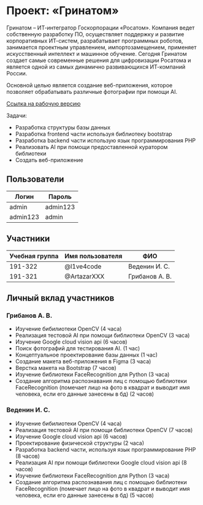 # Проект: «Гринатом»

Гринатом – ИТ-интегратор Госкорпорации «Росатом». Компания ведет собственную разработку ПО, осуществляет поддержку и развитие корпоративных ИТ-систем, разрабатывает программных роботов, занимается проектным управлением, импортозамещением, применяет искусственный интеллект и машинное обучение. Сегодня Гринатом создает самые современные решения для цифровизации Росатома и является одной из самых динамично развивающихся ИТ-компаний России.

Основной целью является создание веб-приложения, которое позволяет обрабатывать различные фотографии
при помощи AI.

[Ссылка на рабочую версию](http://grinatom.std-926.ist.mospolytech.ru)

Задачи:

- Разработка структуры базы данных
- Разработка frontend части используя библиотеку bootstrap
- Разработка backend части использую язык программирования PHP
- Реализовать AI при помощи предоставленной куратором библиотеки
- Создать веб-приложение

## Пользователи

| Логин    | Пароль   |
| -------- | -------- |
| admin    | admin123 |
| admin123 | admin    |

## Участники

| Учебная группа | Имя пользователя | ФИО            |
| -------------- | ---------------- | -------------- |
| 191-322        | @l1ve4code       | Веденин И. С.  |
| 191-321        | @ArtazarXXX      | Грибанов А. В. |

## Личный вклад участников

### Грибанов А. В.

- Изучение бибилиотеки OpenCV (4 часа)
- Реализация тестовой AI при помощи библиотеки OpenCV (3 часа)
- Изучение Google cloud vision api (6 часов)
- Поиск фотографий для тестирования AI. (1 час)
- Концептуальное проектирование базы данных (1 час)
- Создание макета веб-приложения в Figma (3 часа)
- Верстка макета на Bootstrap (7 часов)
- Изучение библиотеки FaceRecognition для Python (3 часа)
- Создание алгоритма распознавания лиц с помощью библиотеки FaceRecognition (помечает лицо на фото в квадрат и выводит имя человека, если его данные занесены в бд) (2 часов)

### Веденин И. С.

- Изучение бибилиотеки OpenCV (4 часа)
- Реализация тестовой AI при помощи библиотеки OpenCV (7 часов)
- Изучение Google cloud vision api (6 часов)
- Проектирование физической структуры (2 часа)
- Разработка backend части, используя язык программирование PHP (8 часов)
- Реализация AI при помощи библиотеки Google cloud vision api (8 часов)
- Изучение библиотеки FaceRecognition для Python (3 часа)
- Создание алгоритма распознавания лиц с помощью библиотеки FaceRecognition (помечает лицо на фото в квадрат и выводит имя человека, если его данные занесены в бд) (5 часов)
